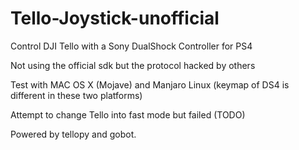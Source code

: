 # Tello-Joystick-unofficial
Control DJI Tello with a Sony DualShock Controller for PS4 

Not using the official sdk but the protocol hacked by others

Test with MAC OS X (Mojave) and Manjaro Linux (keymap of DS4 is different in these two platforms)

Attempt to change Tello into fast mode but failed (TODO)

Powered by tellopy and gobot.
